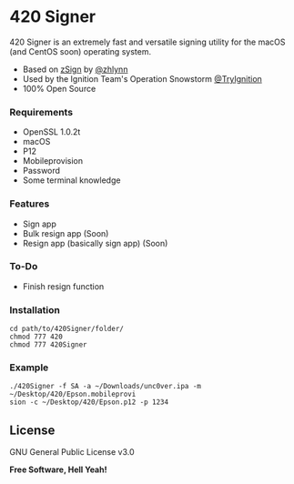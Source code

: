 # 420 Signer

420 Signer is an extremely fast and versatile signing utility for the macOS (and CentOS soon) operating system.

  - Based on [zSign] by [@zhlynn]
  - Used by the Ignition Team's Operation Snowstorm [@TryIgnition]
  - 100% Open Source

### Requirements
* OpenSSL 1.0.2t
* macOS
* P12
* Mobileprovision
* Password
* Some terminal knowledge

### Features
* Sign app
* Bulk resign app (Soon)
* Resign app (basically sign app) (Soon)

### To-Do
* Finish resign function

### Installation
```
cd path/to/420Signer/folder/
chmod 777 420
chmod 777 420Signer
```

### Example
```
./420Signer -f SA -a ~/Downloads/unc0ver.ipa -m ~/Desktop/420/Epson.mobileprovi
sion -c ~/Desktop/420/Epson.p12 -p 1234
```

License
----
GNU General Public License v3.0


**Free Software, Hell Yeah!**
   
[@TryIgnition]: <https://twitter.com/TryIgnition>
[@zhlynn]: <https://github.com/zhlynn>
[zSign]: <https://github.com/zhlynn/zsign>